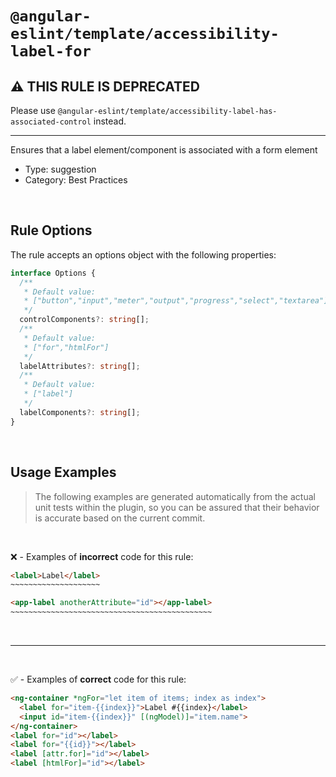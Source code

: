 <!--

  DO NOT EDIT.

  This markdown file was autogenerated using a mixture of the following files as the source of truth for its data:
  - ../../src/rules/accessibility-label-for.ts
  - ../../tests/rules/accessibility-label-for/cases.ts

  In order to update this file, it is therefore those files which need to be updated, as well as potentially the generator script:
  - ../../../../tools/scripts/generate-rule-docs.ts

-->

# `@angular-eslint/template/accessibility-label-for`

## ⚠️ THIS RULE IS DEPRECATED

Please use `@angular-eslint/template/accessibility-label-has-associated-control` instead.

---

Ensures that a label element/component is associated with a form element

- Type: suggestion
- Category: Best Practices

<br>

## Rule Options

The rule accepts an options object with the following properties:

```ts
interface Options {
  /**
   * Default value:
   * ["button","input","meter","output","progress","select","textarea"]
   */
  controlComponents?: string[];
  /**
   * Default value:
   * ["for","htmlFor"]
   */
  labelAttributes?: string[];
  /**
   * Default value:
   * ["label"]
   */
  labelComponents?: string[];
}

```

<br>

## Usage Examples

> The following examples are generated automatically from the actual unit tests within the plugin, so you can be assured that their behavior is accurate based on the current commit.

<br>

❌ - Examples of **incorrect** code for this rule:

```html
<label>Label</label>
~~~~~~~~~~~~~~~~~~~~
```

```html
<app-label anotherAttribute="id"></app-label>
~~~~~~~~~~~~~~~~~~~~~~~~~~~~~~~~~~~~~~~~~~~~~
```

<br>

---

<br>

✅ - Examples of **correct** code for this rule:

```html
<ng-container *ngFor="let item of items; index as index">
  <label for="item-{{index}}">Label #{{index}</label>
  <input id="item-{{index}}" [(ngModel)]="item.name">
</ng-container>
<label for="id"></label>
<label for="{{id}}"></label>
<label [attr.for]="id"></label>
<label [htmlFor]="id"></label>
```
